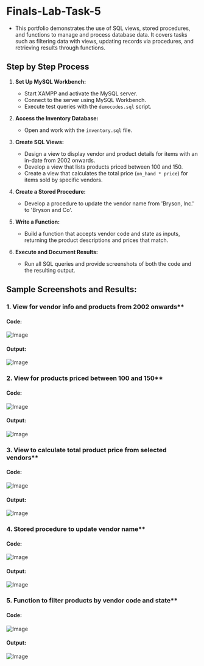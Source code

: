 # Finals-Lab-Task-5
- This portfolio demonstrates the use of SQL views, stored procedures, and functions to manage and process database data. It covers tasks such as filtering data with views, updating records via procedures, and retrieving results through functions.

## Step by Step Process

1. **Set Up MySQL Workbench:**

   * Start XAMPP and activate the MySQL server.
   * Connect to the server using MySQL Workbench.
   * Execute test queries with the `democodes.sql` script.

2. **Access the Inventory Database:**

   * Open and work with the `inventory.sql` file.

3. **Create SQL Views:**

   * Design a view to display vendor and product details for items with an in-date from 2002 onwards.
   * Develop a view that lists products priced between 100 and 150.
   * Create a view that calculates the total price (`on_hand * price`) for items sold by specific vendors.

4. **Create a Stored Procedure:**

   * Develop a procedure to update the vendor name from 'Bryson, Inc.' to 'Bryson and Co'.

5. **Write a Function:**

   * Build a function that accepts vendor code and state as inputs, returning the product descriptions and prices that match.

6. **Execute and Document Results:**

   * Run all SQL queries and provide screenshots of both the code and the resulting output.




## Sample Screenshots and Results:

### 1. View for vendor info and products from 2002 onwards**
#### Code:
![Image](https://github.com/user-attachments/assets/588bcf3e-9c55-4b1b-9ce2-355c480fb1d0)
#### Output:
![Image](https://github.com/user-attachments/assets/b56d25dc-6312-494b-a192-5c76d125572d)

### 2. View for products priced between 100 and 150**

#### Code:
![Image](https://github.com/user-attachments/assets/f704bb34-abdc-4ca6-971b-597c7077044a)
#### Output:
![Image](https://github.com/user-attachments/assets/8bd906ef-22cc-46d6-9776-1239cfb210b8)

### 3. View to calculate total product price from selected vendors**

#### Code:
![Image](https://github.com/user-attachments/assets/b770922d-e6b9-4f25-83e1-b3b488d8abb2)
#### Output:
![Image](https://github.com/user-attachments/assets/660a718c-da43-4eb0-9f42-f19a60637c89)
### 4. Stored procedure to update vendor name**

#### Code:
![Image](https://github.com/user-attachments/assets/dca28b72-c223-42e4-9031-c6c1c2eaaf30)

#### Output:
![Image](https://github.com/user-attachments/assets/90f12ea7-f646-43f9-898f-a832b0a1a971)
### 5. Function to filter products by vendor code and state**

#### Code:
![Image](https://github.com/user-attachments/assets/9b42d3e9-a178-4430-be65-3fdf0abdc37b)
#### Output:
![Image](https://github.com/user-attachments/assets/9ccd3e8b-5f13-471c-b001-9cae3f2edfb0)
